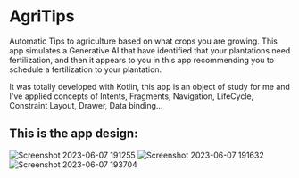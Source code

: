 # AgriTips
Automatic Tips to agriculture based on what crops you are growing. This app simulates a Generative AI that have identified that your plantations need fertilization, and then it appears to you in this app recommending you to schedule a fertilization to your plantation.

It was totally developed with Kotlin, this app is an object of study for me and I've applied concepts of Intents, Fragments, Navigation, LifeCycle, Constraint Layout, Drawer, Data binding...

## This is the app design: 
![Screenshot 2023-06-07 191255](https://github.com/guiGarcia42/AgriTips/assets/81885816/ffc55697-2e3b-45c8-9a8a-579847b6a253)
![Screenshot 2023-06-07 191632](https://github.com/guiGarcia42/AgriTips/assets/81885816/ab78a311-df5d-49d5-af90-bc289a14a257)
![Screenshot 2023-06-07 193704](https://github.com/guiGarcia42/AgriTips/assets/81885816/74148b1b-43e1-4044-a0e2-d3ad64944d10)
